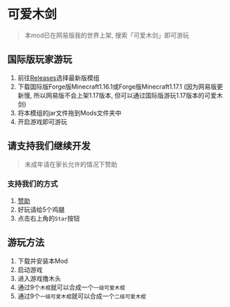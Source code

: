 # 可爱木剑

<!-- 别让网易看到, 这里是我在网易提交内容时违规的内容
1. 网易不让我放链接 (需要自己复制链接才可以访问)
2. 网易说GitHub是违禁词, 所以只能放到这里
本项目的GitHub仓库(就在这里)
-->

> 本mod已在网易版我的世界上架, 搜索「可爱木剑」即可游玩

## 国际版玩家游玩

1. 前往[Releases](https://github.com/chenmy1903/swood/releases)选择最新版模组
2. 下载国际版Forge版Minecraft1.16.1或Forge版Minecraft1.17.1 (因为网易版更新慢, 所以网易版不会上架1.17版本, 但可以通过国际版游玩1.17版本的可爱木剑)
3. 将本模组的jar文件拖到Mods文件夹中
4. 开启游戏即可游玩

## 请支持我们继续开发

> 未成年请在家长允许的情况下赞助

### 支持我们的方式

1. [赞助](https://afdian.net/@chenmy1903)
2. 好玩请给5个鸡腿
3. 点击右上角的`Star`按钮


## 游玩方法

1. 下载并安装本Mod
2. 启动游戏
3. 进入游戏撸木头
4. 通过9个`木棍`就可以合成一个`一级可爱木棍`
5. 通过9个`一级可爱木棍`就可以合成一个`二级可爱木棍`
